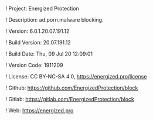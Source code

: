 ! Project: Energized Protection

! Description: ad.porn.malware blocking.

! Version: 6.0.1.20.07.191.12

! Build Version: 20.07.191.12

! Build Date: Thu, 09 Jul 20 12:09:01

! Version Code: 1911209

! License: CC BY-NC-SA 4.0, https://energized.pro/license

! Github: https://github.com/EnergizedProtection/block

! Gitlab: https://gitlab.com/EnergizedProtection/block


! Web: https://energized.pro
